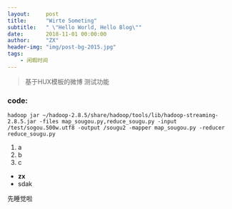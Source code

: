```yaml
---
layout:     post
title:      "Wirte Someting"
subtitle:   " \"Hello World, Hello Blog\""
date:       2018-11-01 00:00:00
author:     "ZX"
header-img: "img/post-bg-2015.jpg"
tags:
    - 闲暇时间
---
```


> 基于HUX模板的微博
测试功能

### code:
```
hadoop jar ~/hadoop-2.8.5/share/hadoop/tools/lib/hadoop-streaming-2.8.5.jar -files map_sougou.py,reduce_sougu.py -input /test/sogou.500w.utf8 -output /sougu2 -mapper map_sougou.py -reducer reduce_sougu.py
```

1. a
2. b
3. c

* **zx**
* sdak

先睡觉啦
